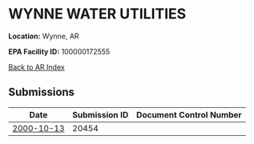 # WYNNE WATER UTILITIES

**Location:** Wynne, AR

**EPA Facility ID:** 100000172555

[Back to AR Index](../../index.md)

## Submissions

| Date | Submission ID | Document Control Number |
|------|--------------|-------------------------|
| [2000-10-13](submissions/20454.md) | 20454 |  |
